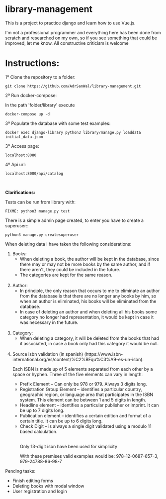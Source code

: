 # library-management

This is a project to practice django and learn how to use Vue.js.

I'm not a professional programmer and everything here has been done from scratch and researched on my own, so if you see something that could be improved, let me know. All constructive criticism is welcome

Instructions:
=

1º Clone the repository to a folder:

    git clone https://github.com/AdrSanWal/library-management.git


2º Run docker-compose:

  In the path 'folder/library' execute

    docker-compose up -d

3º Populate the database with some test examples:

    docker exec django-library python3 library/manage.py loaddata initial_data.json


3º Access page:

    localhost:8080
    
4º Api url:

    localhost:8000/api/catalog 

<br>

<strong>Clarifications:</strong>

Tests can be run from library with:

    FIXME: python3 manage.py test
    
There is a simple admin page created, to enter you have to create a superuser::

    python3 manage.py createsuperuser


When deleting data I have taken the following considerations:

<ol>

 <li>Books:
    
  <ul>

   <li>When deleting a book, the author will be kept in the database, since there may or may not be more books by the same author, and if there aren't, they could be included in the future.</li>

   <li>The categories are kept for the same reason.</li>
   
  </ul>
 </li>
 <br>
 <li>Author:
    
  <ul>

   <li>In principle, the only reason that occurs to me to eliminate an author from the database is that there are no longer any books by him, so when an author is eliminated, his books will be eliminated from the database.</li>
        
   <li>In case of deleting an author and when deleting all his books some category no longer had representation, it would be kept in case it was necessary in the future.</li>
 
  </ul>
 </li>
 <br>
 <li>Category:
  <ul>
    <li>When deleting a category, it will be deleted from the books that had it associated, in case a book only had this category it would be null.</li>
  </ul>
 </li>

 <br>

 <li>Source isbn validation (in spanish) (https://www.isbn-international.org/es/content/%C2%BFqu%C3%A9-es-un-isbn):

Each ISBN is made up of 5 elements separated from each other by a space or hyphen. Three of the five elements can vary in length:

  <ul>
   <li>Prefix Element – ​​Can only be 978 or 979. Always 3 digits long.</li>

   <li>Registration Group Element – ​​identifies a particular country, geographic region, or language area that participates in the ISBN system. This element can be between 1 and 5 digits in length.</li>

   <li>Headline element – ​​identifies a particular publisher or imprint. It can be up to 7 digits long.</li>

   <li>Publication element – ​​identifies a certain edition and format of a certain title. It can be up to 6 digits long.</li>
    
   <li>Check Digit – is always a single digit validated using a modulo 11 based calculation.</li>
   <br>

Only 13-digit isbn have been used for simplicity

With these premises valid examples would be: 978-12-0687-657-3, 979-24788-86-98-7
  </ul>
 </li>
</ol>


Pending tasks:
<ul>
    <li>Finish editing forms</li>
    <li>Deleting books with modal window</li>
    <li>User registration and login</li>
</ul>